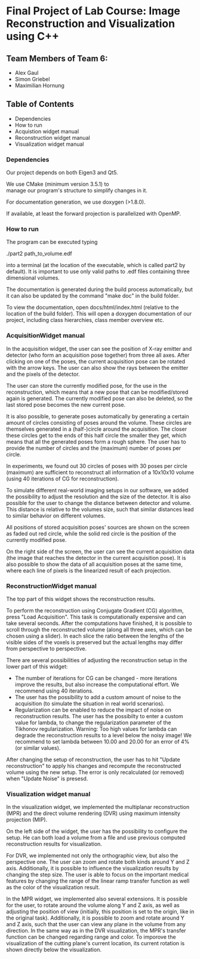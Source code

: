 # Final Project of Lab Course: Image Reconstruction and Visualization using C++

## Team Members of Team 6:
 - Alex Gaul
 - Simon Griebel
 - Maximilian Hornung

## Table of Contents

- Dependencies
- How to run
- Acquistion widget manual
- Reconstruction widget manual
- Visualization widget manual

### Dependencies

Our project depends on both Eigen3 and 
Qt5. 

We use CMake (minimum version 3.5.1) to  
manage our program's structure to simplify changes 
in it.

For documentation generation, we use doxygen (>1.8.0).

If available, at least the forward projection is parallelized with OpenMP.

### How to run

The program can be executed typing

./part2 path_to_volume.edf

into a terminal (at the location of the executable, which is
called part2 by default).
It is important to use only valid paths to .edf files 
containing three dimensional volumes.

The documentation is generated during the build process 
automatically, but it can also be updated by the 
command "make doc" in the build folder.

To view the documentation, open docs/html/index.html (relative 
to the location of the build folder). This will open a doxygen 
documentation of our project, including class hierarchies, 
class member overview etc.

### AcquisitionWidget manual

In the acquisition widget, the user can see the position of 
X-ray emitter and detector (who form an 
acquisition pose together) from three all axes.
After clicking on one of the poses, the current acquisition pose can be rotated with the arrow keys. 
The user can also show the rays between the emitter and the pixels of the detector.

The user can store the currently modified pose, for the use in the reconstruction, 
which means that a new pose that can be modified/stored again is generated.
The currently modified pose can also be deleted, so the last stored pose becomes the new current pose.

It is also possible, to generate poses automatically by generating
a certain amount of circles consisting of poses around the volume. 
These circles are themselves generated in a (half-)circle around the acquisition. 
The closer these circles get to the ends of this half circle the smaller they get, 
which means that all the generated poses form a rough sphere.
The user has to provide the number of circles and the (maximum) number of poses per circle.

In experiments, we found out 30 circles of poses with 30 poses per 
circle (maximum) are sufficient to reconstruct all information 
of a 10x10x10 volume (using 40 iterations of CG for reconstruction).

To simulate different real-world imaging setups in our software, we
added the possibility to adjust the resolution and the size of the 
detector. It is also possible for the user to change the distance 
between detector and volume. This distance is relative to the volumes 
size, such that similar distances lead to similar behavior 
on different volumes.

All positions of stored acquisition poses' sources are shown on the screen as faded out red circle, 
while the solid red circle is the position of the currently modified pose.

On the right side of the screen, the user can see the current acquisition
data (the image that reaches the detector in the current acquisition 
pose). It is also possible to show the data of all acquisition poses at the same time, 
where each line of pixels is the linearized result of each projection.

### ReconstructionWidget manual

The top part of this widget shows the reconstruction results. 

To perform the reconstruction using Conjugate Gradient (CG) algorithm, 
press "Load Acquisition". 
This task is computationally expensive and can take several
seconds. After the computations have finished, it is possible
to scroll through the reconstructed volume (along all three 
axes, which can be chosen using a slider). In each slice the ratio between the lengths of
the visible sides of the voxels is preserved but the actual lengths may differ from
perspective to perspective.

There are several possibilities of adjusting the reconstruction
setup in the lower part of this widget:

- The number of iterations for CG can be changed - more iterations
improve the results, but also increase the computational effort. 
We recommend using 40 iterations.
- The user has the possibility to add a custom amount of noise to the
acquisition (to simulate the situation in real world scenarios).
- Regularization can be enabled to reduce the impact of noise on 
reconstruction results. The user has the possibilty to enter a 
custom value for lambda, to change the 
regularization parameter of the Tikhonov regularization.
Warning: Too high values for lambda can degrade the reconstruction 
results to a level below the noisy image!
We recommend to set lambda between 10.00 and 20.00 for an error of 4%  (or similar values).

After changing the setup of reconstruction, the user has to hit 
"Update reconstruction" to apply his changes and recompute the 
reconstructed volume using the new setup. 
The error is only recalculated (or removed) when "Update Noise" is presesd.

### Visualization widget manual

In the visualization widget, we implemented the multiplanar 
reconstruction (MPR) and the direct volume rendering (DVR)
using maximum intensity projection (MIP). 

On the left side of the widget, the user has the possibility to 
configure the setup. He can both load a volume from a file and
use previous computed reconstruction results for visualization.

For DVR, we implemented not only the orthographic view, 
but also the perspective one. The user can zoom and rotate both 
kinds around Y and Z axis. Additionally, it is possible to 
influence the visualization results by changing the step size.
The user is able to focus on the important medical features by
changing the range of the linear ramp transfer function as well 
as the color of the visualization result.

In the MPR widget, we implemented also several extensions.
It is possible for the user, to rotate around the volume along 
Y and Z axis, as well as adjusting the position of view (initially,
this position is set to the origin, like in the original task). 
Additionally, it is possible to zoom and rotate around Y and Z axis,
such that the user can view any plane in the volume from any direction.
In the same way as in the DVR visualization, the MPR's transfer function
can be changed regarding range and color.
To imporove the visualization of the cutting plane's current location, 
its current rotation is shown directly below the visualization.
